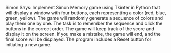 Simon Says: Implement Simon Memory game using Tkinter in
Python that will display a window with four buttons, each
representing a color (red, blue, green, yellow). The game will
randomly generate a sequence of colors and play them one by
one. The task is to remember the sequence and click the buttons
in the correct order. The game will keep track of the score and
display it on the screen. If you make a mistake, the game will end,
and the final score will be displayed. The program includes a
Reset button for initiating a new game.
